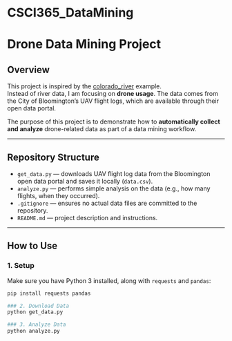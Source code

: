 # CSCI365_DataMining
# Drone Data Mining Project

## Overview
This project is inspired by the [colorado_river](https://github.com/wmacevoy/data-mine-wmacevoy/tree/main/colorado_river) example.  
Instead of river data, I am focusing on **drone usage**. The data comes from the City of Bloomington’s UAV flight logs, which are available through their open data portal.

The purpose of this project is to demonstrate how to **automatically collect and analyze** drone-related data as part of a data mining workflow.

---

## Repository Structure
- `get_data.py` — downloads UAV flight log data from the Bloomington open data portal and saves it locally (`data.csv`).
- `analyze.py` — performs simple analysis on the data (e.g., how many flights, when they occurred).
- `.gitignore` — ensures no actual data files are committed to the repository.
- `README.md` — project description and instructions.

---

## How to Use

### 1. Setup
Make sure you have Python 3 installed, along with `requests` and `pandas`:

```bash
pip install requests pandas

### 2. Download Data
python get_data.py

### 3. Analyze Data
python analyze.py
